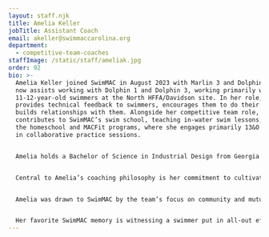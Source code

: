 ```yaml
---
layout: staff.njk
title: Amelia Keller
jobTitle: Assistant Coach
email: akeller@swimmaccarolina.org
department:
  - competitive-team-coaches
staffImage: /static/staff/ameliak.jpg
order: 92
bio: >-
  Amelia Keller joined SwimMAC in August 2023 with Marlin 3 and Dolphin 3, and
  now assists working with Dolphin 1 and Dolphin 3, working primarily with
  11-12-year-old swimmers at the North HFFA/Davidson site. In her role, Amelia
  provides technical feedback to swimmers, encourages them to do their best, and
  builds relationships with them. Alongside her competitive team role, Amelia
  contributes to SwimMAC’s swim school, teaching in-water swim lessons, and to
  the homeschool and MACFit programs, where she engages primarily 13&O swimmers
  in collaborative practice sessions.


  Amelia holds a Bachelor of Science in Industrial Design from Georgia Tech and is currently pursuing a Master’s in Counseling from Wake Forest University. She brings a diverse background in coaching and teaching, having served as a summer league coach in high school and as an in-water instructor with Aqua Tots. She also has experience teaching elementary students 3D modeling, allowing her to connect with youth across various age groups and interests. Her leadership experience as a college service team lead has deepened her dedication to building supportive and motivating communities, both within and beyond the swimming pool.


  Central to Amelia’s coaching philosophy is her commitment to cultivating an atmosphere of encouragement and inclusivity. She believes that every swimmer has the capacity for growth and deserves the support to realize their potential. Grounded in her faith, she values the importance of community and connection, emphasizing that every individual is worthy of being seen and celebrated. Amelia’s resilience through personal challenges has strengthened her dedication to fostering an environment where mistakes are embraced as growth opportunities, allowing her swimmers to learn and develop confidence in both their personal and athletic journeys.


  Amelia was drawn to SwimMAC by the team’s focus on community and mutual support. Her goal is to nurture a positive team culture where success is shared and celebrated. By embodying qualities of respect, confidence, and resilience, she strives to lead by example and help her swimmers understand the “why” behind their hard work. She encourages them to not only develop their swimming skills but also build dedication to a collective purpose that reaches beyond themselves.


  Her favorite SwimMAC memory is witnessing a swimmer put in all-out effort in their final race under her guidance, an emotional moment that reminded her of the impact of her relationships with each athlete. For Amelia, SwimMAC is a place of encouragement and connection—a true community where parents, coaches, and athletes come together to support one another’s dreams.
---
```

